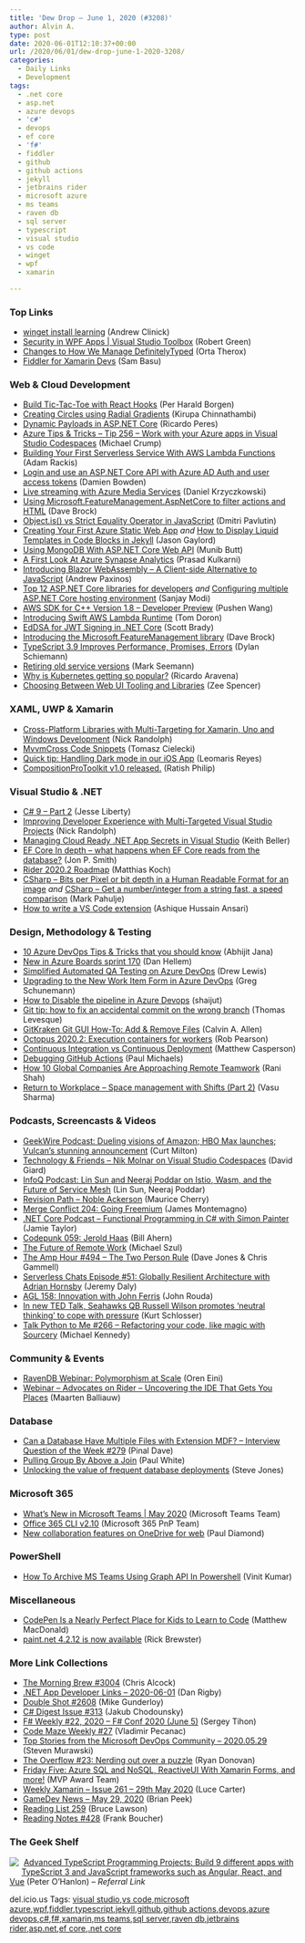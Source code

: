 ```yaml
---
title: 'Dew Drop – June 1, 2020 (#3208)'
author: Alvin A.
type: post
date: 2020-06-01T12:10:37+00:00
url: /2020/06/01/dew-drop-june-1-2020-3208/
categories:
  - Daily Links
  - Development
tags:
  - .net core
  - asp.net
  - azure devops
  - 'c#'
  - devops
  - ef core
  - 'f#'
  - fiddler
  - github
  - github actions
  - jekyll
  - jetbrains rider
  - microsoft azure
  - ms teams
  - raven db
  - sql server
  - typescript
  - visual studio
  - vs code
  - winget
  - wpf
  - xamarin

---
```

### <a name="top"></a>Top Links

  * <a href="https://devblogs.microsoft.com/commandline/winget-install-learning/" target="_blank" rel="noopener noreferrer">winget install learning</a> (Andrew Clinick)
  * <a href="https://channel9.msdn.com/Shows/Visual-Studio-Toolbox/Security-in-WPF-Apps?WT.mc_id=DX_MVP4025064" target="_blank" rel="noopener noreferrer">Security in WPF Apps | Visual Studio Toolbox</a> (Robert Green)
  * <a href="https://devblogs.microsoft.com/typescript/changes-to-how-we-manage-definitelytyped/" target="_blank" rel="noopener noreferrer">Changes to How We Manage DefinitelyTyped</a> (Orta Therox)
  * <a href="https://www.telerik.com/blogs/fiddler-for-xamarin-developers" target="_blank" rel="noopener noreferrer">Fiddler for Xamarin Devs</a> (Sam Basu)



### <a name="web"></a>Web & Cloud Development

  * <a href="https://www.freecodecamp.org/news/untitled-37/" target="_blank" rel="noopener noreferrer">Build Tic-Tac-Toe with React Hooks</a> (Per Harald Borgen)
  * <a href="https://www.kirupa.com/www./kirupa.com/css/circles_radial_gradient.htm" target="_blank" rel="noopener noreferrer">Creating Circles using Radial Gradients</a> (Kirupa Chinnathambi)
  * <a href="https://weblogs.asp.net:443/ricardoperes/dynamic-payloads-in-asp-net-core?WT.mc_id=DX_MVP4025064" target="_blank" rel="noopener noreferrer">Dynamic Payloads in ASP.NET Core</a> (Ricardo Peres)
  * <a href="https://microsoft.github.io/AzureTipsAndTricks/blog/tip265.html" target="_blank" rel="noopener noreferrer">Azure Tips & Tricks &#8211; Tip 256 &#8211; Work with your Azure apps in Visual Studio Codespaces</a> (Michael Crump)
  * <a href="https://css-tricks.com/building-your-first-serverless-service-with-aws-lambda-functions/" target="_blank" rel="noopener noreferrer">Building Your First Serverless Service With AWS Lambda Functions</a> (Adam Rackis)
  * <a href="https://damienbod.com/2020/05/29/login-and-use-asp-net-core-api-with-azure-ad-auth-and-user-access-tokens/" target="_blank" rel="noopener noreferrer">Login and use an ASP.NET Core API with Azure AD Auth and user access tokens</a> (Damien Bowden)
  * <a href="https://daniel-krzyczkowski.github.io/Live-Streaming-With-Azure-Media-Services/" target="_blank" rel="noopener noreferrer">Live streaming with Azure Media Services</a> (Daniel Krzyczkowski)
  * <a href="https://daveabrock.com/2020/05/30/introducing-feature-management-aspnetcore.html" target="_blank" rel="noopener noreferrer">Using Microsoft.FeatureManagement.AspNetCore to filter actions and HTML</a> (Dave Brock)
  * <a href="https://dmitripavlutin.com/object-is-vs-strict-equality-operator/" target="_blank" rel="noopener noreferrer">Object.is() vs Strict Equality Operator in JavaScript</a> (Dmitri Pavlutin)
  * <a href="https://www.jasongaylord.com/blog/2020/06/01/creating-your-first-azure-static-web-app" target="_blank" rel="noopener noreferrer">Creating Your First Azure Static Web App</a> _and_ <a href="https://www.jasongaylord.com/blog/2020/05/31/displaying-liquid-templates-in-jekyll-code-blocks" target="_blank" rel="noopener noreferrer">How to Display Liquid Templates in Code Blocks in Jekyll</a> (Jason Gaylord)
  * <a href="https://www.c-sharpcorner.com/article/using-mongodb-with-asp-net-core-web-api/" target="_blank" rel="noopener noreferrer">Using MongoDB With ASP.NET Core Web API</a> (Munib Butt)
  * <a href="https://neelbhatt.com/2020/05/29/a-first-look-at-azure-synapse-analytics/" target="_blank" rel="noopener noreferrer">A First Look At Azure Synapse Analytics</a> (Prasad Kulkarni)
  * <a href="https://www.grapecity.com/blogs/working-with-blazor-webassembly-clientside-dotnet-in-a-browser" target="_blank" rel="noopener noreferrer">Introducing Blazor WebAssembly – A Client-side Alternative to JavaScript</a> (Andrew Paxinos)
  * <a href="https://procodeguide.com/programming/top-12-essential-asp-net-core-libraries/?utm_source=rss&utm_medium=rss&utm_campaign=top-12-essential-asp-net-core-libraries" target="_blank" rel="noopener noreferrer">Top 12 ASP.NET Core libraries for developers</a> _and_ <a href="https://procodeguide.com/programming/asp-net-core-hosting-environment/?utm_source=rss&utm_medium=rss&utm_campaign=asp-net-core-hosting-environment" target="_blank" rel="noopener noreferrer">Configuring multiple ASP.NET Core hosting environment</a> (Sanjay Modi)
  * <a href="http://feedproxy.google.com/~r/AwsDeveloperBlog/~3/trBkLIusOnU/" target="_blank" rel="noopener noreferrer">AWS SDK for C++ Version 1.8 – Developer Preview</a> (Pushen Wang)
  * <a href="https://swift.org/blog/aws-lambda-runtime/" target="_blank" rel="noopener noreferrer">Introducing Swift AWS Lambda Runtime</a> (Tom Doron)
  * <a href="https://www.scottbrady91.com/C-Sharp/EdDSA-for-JWT-Signing-in-dotnet-Core" target="_blank" rel="noopener noreferrer">EdDSA for JWT Signing in .NET Core</a> (Scott Brady)
  * <a href="https://daveabrock.com/2020/05/26/introducing-feature-management-copy.html" target="_blank" rel="noopener noreferrer">Introducing the Microsoft.FeatureManagement library</a> (Dave Brock)
  * <a href="https://www.infoq.com/news/2020/05/typescript-3-9-release/?utm_campaign=infoq_content&utm_source=infoq&utm_medium=feed&utm_term=global" target="_blank" rel="noopener noreferrer">TypeScript 3.9 Improves Performance, Promises, Errors</a> (Dylan Schiemann)
  * <a href="https://blog.ploeh.dk/2020/06/01/retiring-old-service-versions/" target="_blank" rel="noopener noreferrer">Retiring old service versions</a> (Mark Seemann)
  * <a href="https://stackoverflow.blog/2020/05/29/why-kubernetes-getting-so-popular/" target="_blank" rel="noopener noreferrer">Why is Kubernetes getting so popular?</a> (Ricardo Aravena)
  * <a href="http://zeespencer.com/choosing-between-web-ui-libraries" target="_blank" rel="noopener noreferrer">Choosing Between Web UI Tooling and Libraries</a> (Zee Spencer)



### <a name="silverlight"></a>XAML, UWP & Xamarin

  * <a href="http://feedproxy.google.com/~r/NicksNetTravels/~3/u1VOfbsU5VQ/" target="_blank" rel="noopener noreferrer">Cross-Platform Libraries with Multi-Targeting for Xamarin, Uno and Windows Development</a> (Nick Randolph)
  * <a href="https://blog.ostebaronen.dk/2020/06/mvvmcross-code-snippets.html" target="_blank" rel="noopener noreferrer">MvvmCross Code Snippets</a> (Tomasz Cielecki)
  * <a href="https://askxammy.com/quick-tip-handling-dark-mode-in-our-ios-app/" target="_blank" rel="noopener noreferrer">Quick tip: Handling Dark mode in our iOS App</a> (Leomaris Reyes)
  * <a href="https://wpfspark.wordpress.com/2020/05/29/compositionprotoolkit-v1-0-released/" target="_blank" rel="noopener noreferrer">CompositionProToolkit v1.0 released.</a> (Ratish Philip)



### <a name="dotnet"></a>Visual Studio & .NET

  * <a href="http://feedproxy.google.com/~r/JesseLiberty-SilverlightGeek/~3/UHfPQ8WkIPs/" target="_blank" rel="noopener noreferrer">C# 9 – Part 2</a> (Jesse Liberty)
  * <a href="http://feedproxy.google.com/~r/NicksNetTravels/~3/pWYzheKHkRU/" target="_blank" rel="noopener noreferrer">Improving Developer Experience with Multi-Targeted Visual Studio Projects</a> (Nick Randolph)
  * <a href="https://devblogs.microsoft.com/premier-developer/managing-cloud-ready-net-app-secrets-in-visual-studio/" target="_blank" rel="noopener noreferrer">Managing Cloud Ready .NET App Secrets in Visual Studio</a> (Keith Beller)
  * <a href="https://www.thereformedprogrammer.net/ef-core-in-depth-what-happens-when-ef-core-reads-from-the-database/" target="_blank" rel="noopener noreferrer">EF Core In depth – what happens when EF Core reads from the database?</a> (Jon P. Smith)
  * <a href="https://blog.jetbrains.com/dotnet/2020/05/29/rider-2020-2-roadmap/" target="_blank" rel="noopener noreferrer">Rider 2020.2 Roadmap</a> (Matthias Koch)
  * <a href="http://feedproxy.google.com/~r/MetadataConsulting/~3/1xPui5THofg/CSharp-Bits-per-Pixel-or-bit-depth-in-a-Human-Readable-Format-for-an-image.html" target="_blank" rel="noopener noreferrer">CSharp &#8211; Bits per Pixel or bit depth in a Human Readable Format for an image</a> _and_ <a href="http://feedproxy.google.com/~r/MetadataConsulting/~3/MRq-KxEpk_A/CSharp-Get-a-number-or-integer-from-a-string-fast-a-speed-comparison.html" target="_blank" rel="noopener noreferrer">CSharp &#8211; Get a number/integer from a string fast, a speed comparison</a> (Mark Pahulje)
  * <a href="https://opensource.com/article/20/6/vs-code-extension" target="_blank" rel="noopener noreferrer">How to write a VS Code extension</a> (Ashique Hussain Ansari)



### <a name="design"></a>Design, Methodology & Testing

  * <a href="https://dailydotnettips.com/10-azure-devops-tips-tricks-that-you-should-know/" target="_blank" rel="noopener noreferrer">10 Azure DevOps Tips & Tricks that you should know</a> (Abhijit Jana)
  * <a href="https://devblogs.microsoft.com/devops/new-in-azure-boards-sprint-170/" target="_blank" rel="noopener noreferrer">New in Azure Boards sprint 170</a> (Dan Hellem)
  * <a href="https://devblogs.microsoft.com/premier-developer/simplified-automated-qa-testing-on-azure-devops/" target="_blank" rel="noopener noreferrer">Simplified Automated QA Testing on Azure DevOps</a> (Drew Lewis)
  * <a href="https://devblogs.microsoft.com/premier-developer/upgrading-to-the-new-work-item-form-in-azure-devops/" target="_blank" rel="noopener noreferrer">Upgrading to the New Work Item Form in Azure DevOps</a> (Greg Schunemann)
  * <a href="https://dev.to/shaijut/how-to-disable-the-pipeline-in-azure-devops-34e8" target="_blank" rel="noopener noreferrer">How to Disable the pipeline in Azure Devops</a> (shaijut)
  * <a href="https://thomaslevesque.com/2020/05/29/git-tip-how-to-fix-an-accidental-commit-on-the-wrong-branch/" target="_blank" rel="noopener noreferrer">Git tip: how to fix an accidental commit on the wrong branch</a> (Thomas Levesque)
  * <a href="https://www.calvinallen.net/gitkraken-git-gui-how-to-add-remove-files/" target="_blank" rel="noopener noreferrer">GitKraken Git GUI How-To: Add & Remove Files</a> (Calvin A. Allen)
  * <a href="http://feedproxy.google.com/~r/OctopusDeploy/~3/9rOVWxI1f5k/octopus-release-2020-2" target="_blank" rel="noopener noreferrer">Octopus 2020.2: Execution containers for workers</a> (Rob Pearson)
  * <a href="https://www.red-gate.com/blog/database-development/continuous-integration-vs-continuous-deployment" target="_blank" rel="noopener noreferrer">Continuous Integration vs Continuous Deployment</a> (Matthew Casperson)
  * <a href="https://www.pmichaels.net/2020/05/30/debugging-github-actions/?utm_source=rss&utm_medium=rss&utm_campaign=debugging-github-actions" target="_blank" rel="noopener noreferrer">Debugging GitHub Actions</a> (Paul Michaels)
  * <a href="https://blog.trello.com/embrace-remote-chat" target="_blank" rel="noopener noreferrer">How 10 Global Companies Are Approaching Remote Teamwork</a> (Rani Shah)
  * <a href="https://techcommunity.microsoft.com/t5/healthcare-and-life-sciences/return-to-workplace-space-management-with-shifts-part-2/ba-p/1418340" target="_blank" rel="noopener noreferrer">Return to Workplace &#8211; Space management with Shifts (Part 2)</a> (Vasu Sharma)



### <a name="podcasts"></a>Podcasts, Screencasts & Videos

  * <a href="https://www.geekwire.com/2020/geekwire-podcast-dueling-visions-amazon-hbo-max-launches-vulcans-stunning-announcement/" target="_blank" rel="noopener noreferrer">GeekWire Podcast: Dueling visions of Amazon; HBO Max launches; Vulcan’s stunning announcement</a> (Curt Milton)
  * <a href="http://DavidGiard.com/2020/06/01/NikMolnarOnVisualStudioCodespaces.aspx" target="_blank" rel="noopener noreferrer">Technology & Friends &#8211; Nik Molnar on Visual Studio Codespaces</a> (David Giard)
  * <a href="https://www.infoq.com/podcasts/istio-wasm-service-mesh-future/?utm_campaign=infoq_content&utm_source=infoq&utm_medium=feed&utm_term=global" target="_blank" rel="noopener noreferrer">InfoQ Podcast: Lin Sun and Neeraj Poddar on Istio, Wasm, and the Future of Service Mesh</a> (Lin Sun, Neeraj Poddar)
  * <a href="https://revisionpath.com/noble-ackerson" target="_blank" rel="noopener noreferrer">Revision Path &#8211; Noble Ackerson</a> (Maurice Cherry)
  * <a href="http://www.mergeconflict.fm/204" target="_blank" rel="noopener noreferrer">Merge Conflict 204: Going Freemium</a> (James Montemagno)
  * <a href="https://dotnetcore.show/episode-52-functional-csharp-with-simon-painter/" target="_blank" rel="noopener noreferrer">.NET Core Podcast &#8211; Functional Programming in C# with Simon Painter</a> (Jamie Taylor)
  * <a href="https://codepunk.io/codepunk-059-jerold-haas/" target="_blank" rel="noopener noreferrer">Codepunk 059: Jerold Haas</a> (Bill Ahern)
  * <a href="http://www.youtube.com/watch?v=vZokwMP8Xws" target="_blank" rel="noopener noreferrer">The Future of Remote Work</a> (Michael Szul)
  * <a href="http://feedproxy.google.com/~r/TheAmpHour/~3/y17PtlyxwSc/" target="_blank" rel="noopener noreferrer">The Amp Hour #494 – The Two Person Rule</a> (Dave Jones & Chris Gammell)
  * <a href="https://share.transistor.fm/s/71f2cfec" target="_blank" rel="noopener noreferrer">Serverless Chats Episode #51: Globally Resilient Architecture with Adrian Hornsby</a> (Jeremy Daly)
  * <a href="https://www.ageekleader.com/agl-158-innovation-with-john-ferris/" target="_blank" rel="noopener noreferrer">AGL 158: Innovation with John Ferris</a> (John Rouda)
  * <a href="https://www.geekwire.com/2020/new-ted-talk-seahawks-qb-russell-wilson-promotes-neutral-thinking-cope-pressure/" target="_blank" rel="noopener noreferrer">In new TED Talk, Seahawks QB Russell Wilson promotes ‘neutral thinking’ to cope with pressure</a> (Kurt Schlosser)
  * <a href="https://talkpython.fm/episodes/show/266/refactoring-your-code-like-magic-with-sourcery" target="_blank" rel="noopener noreferrer">Talk Python to Me #266 &#8211; Refactoring your code, like magic with Sourcery</a> (Michael Kennedy)



### <a name="events"></a>Community & Events

  * <a href="http://feedproxy.google.com/~r/AyendeRahien/~3/VFTfxkDsMRE/ravendb-webinar-polymorphism-at-scale" target="_blank" rel="noopener noreferrer">RavenDB Webinar: Polymorphism at Scale</a> (Oren Eini)
  * <a href="https://blog.jetbrains.com/dotnet/2020/06/01/webinar-advocates-rider-uncovering-ide-gets-places/" target="_blank" rel="noopener noreferrer">Webinar – Advocates on Rider – Uncovering the IDE That Gets You Places</a> (Maarten Balliauw)



### <a name="sql"></a>Database

  * <a href="https://blog.sqlauthority.com/2020/05/31/can-a-database-have-multiple-files-with-extension-mdf-interview-question-of-the-week-279/?utm_source=rss&utm_medium=rss&utm_campaign=can-a-database-have-multiple-files-with-extension-mdf-interview-question-of-the-week-279" target="_blank" rel="noopener noreferrer">Can a Database Have Multiple Files with Extension MDF? – Interview Question of the Week #279</a> (Pinal Dave)
  * <a href="https://www.sql.kiwi/2020/05/pulling-group-by-above-join.html" target="_blank" rel="noopener noreferrer">Pulling Group By Above a Join</a> (Paul White)
  * <a href="https://www.red-gate.com/blog/database-devops/unlocking-the-value-of-frequent-database-deployments" target="_blank" rel="noopener noreferrer">Unlocking the value of frequent database deployments</a> (Steve Jones)



### Microsoft 365

  * <a href="https://techcommunity.microsoft.com/t5/microsoft-teams-blog/what-s-new-in-microsoft-teams-may-2020/ba-p/1423015" target="_blank" rel="noopener noreferrer">What’s New in Microsoft Teams | May 2020</a> (Microsoft Teams Team)
  * <a href="https://developer.microsoft.com/en-us/microsoft-teams/blogs/office-365-cli-2-10/" target="_blank" rel="noopener noreferrer">Office 365 CLI v2.10</a> (Microsoft 365 PnP Team)
  * <a href="https://techcommunity.microsoft.com/t5/microsoft-onedrive-blog/new-collaboration-features-on-onedrive-for-web/ba-p/1380706" target="_blank" rel="noopener noreferrer">New collaboration features on OneDrive for web</a> (Paul Diamond)



### <a name="ps"></a>PowerShell

  * <a href="https://www.c-sharpcorner.com/article/how-to-archive-ms-teams-using-graph-api-in-powershell/" target="_blank" rel="noopener noreferrer">How To Archive MS Teams Using Graph API In Powershell</a> (Vinit Kumar)



### <a name="misc"></a>Miscellaneous

  * <a href="https://medium.com/young-coder/codepen-is-a-nearly-perfect-place-for-kids-to-learn-to-code-ed0a855d6fdd?source=rss----d3d5cbdde463---4" target="_blank" rel="noopener noreferrer">CodePen Is a Nearly Perfect Place for Kids to Learn to Code</a> (Matthew MacDonald)
  * <a href="https://blog.getpaint.net/2020/05/29/paint-net-4-2-12-is-now-available/" target="_blank" rel="noopener noreferrer">paint.net 4.2.12 is now available</a> (Rick Brewster)



### <a name="links"></a>More Link Collections

  * <a href="http://feedproxy.google.com/~r/ReflectivePerspective/~3/WUi_8qfVLLE/" target="_blank" rel="noopener noreferrer">The Morning Brew #3004</a> (Chris Alcock)
  * <a href="https://links.danrigby.com/2020/06/app-developer-links-2020-06-01/" target="_blank" rel="noopener noreferrer">.NET App Developer Links &#8211; 2020-06-01</a> (Dan Rigby)
  * <a href="https://afreshcup.com/home/2020/06/01/double-shot-2608.html" target="_blank" rel="noopener noreferrer">Double Shot #2608</a> (Mike Gunderloy)
  * <a href="http://feedproxy.google.com/~r/digest-csharp/~3/Q-sXkZ4NiNk/313" target="_blank" rel="noopener noreferrer">C# Digest Issue #313</a> (Jakub Chodounsky)
  * <a href="https://sergeytihon.com/2020/05/29/f-weekly-22-2020-f-conf-2020-june-5/" target="_blank" rel="noopener noreferrer">F# Weekly #22, 2020 – F# Conf 2020 (June 5)</a> (Sergey Tihon)
  * <a href="https://code-maze.com/code-maze-weekly-27/" target="_blank" rel="noopener noreferrer">Code Maze Weekly #27</a> (Vladimir Pecanac)
  * <a href="https://devblogs.microsoft.com/devops/top-stories-from-the-microsoft-devops-community-2020-05-29/" target="_blank" rel="noopener noreferrer">Top Stories from the Microsoft DevOps Community – 2020.05.29</a> (Steven Murawski)
  * <a href="https://stackoverflow.blog/2020/05/29/the-overflow-23-nerding-out-over-a-puzzle/" target="_blank" rel="noopener noreferrer">The Overflow #23: Nerding out over a puzzle</a> (Ryan Donovan)
  * <a href="https://techcommunity.microsoft.com/t5/microsoft-mvp-award-program-blog/friday-five-azure-sql-and-nosql-reactiveui-with-xamarin-forms/ba-p/1423923" target="_blank" rel="noopener noreferrer">Friday Five: Azure SQL and NoSQL, ReactiveUI With Xamarin Forms, and more!</a> (MVP Award Team)
  * <a href="http://weeklyxamarin.com/issues/261" target="_blank" rel="noopener noreferrer">Weekly Xamarin &#8211; Issue 261 &#8211; 29th May 2020</a> (Luce Carter)
  * <a href="https://brianpeek.com/gamedev-news-may-29-2020/" target="_blank" rel="noopener noreferrer">GameDev News &#8211; May 29, 2020</a> (Brian Peek)
  * <a href="https://www.brucelawson.co.uk/2020/reading-list-259/" target="_blank" rel="noopener noreferrer">Reading List 259</a> (Bruce Lawson)
  * <a href="http://www.frankysnotes.com/2020/06/reading-notes-428.html" target="_blank" rel="noopener noreferrer">Reading Notes #428</a> (Frank Boucher)



### <a name="shelf"></a>The Geek Shelf

<a href="https://www.amazon.com/Advanced-TypeScript-Programming-Projects-JavaScript/dp/1789133041/?tag=amavin-20" target="_blank" rel="noopener noreferrer"><img decoding="async" align="left" style="margin: 0px 5px 10px 0px; border: 0px currentcolor; border-image: none; float: left; display: inline; background-image: none;" src="https://m.media-amazon.com/images/I/61MT0onF+iL._AC_UY218_.jpg" border="0" /></a>&nbsp;<a href="https://www.amazon.com/Advanced-TypeScript-Programming-Projects-JavaScript/dp/1789133041/?tag=amavin-20" target="_blank" rel="noopener noreferrer">Advanced TypeScript Programming Projects: Build 9 different apps with TypeScript 3 and JavaScript frameworks such as Angular, React, and Vue</a> (Peter O&#8217;Hanlon) _&#8211; Referral Link_







<div class="wlWriterEditableSmartContent" id="scid:77ECF5F8-D252-44F5-B4EB-D463C5396A79:b48e4304-9dcd-4b98-9d90-f214fe3b6131" style="margin: 0px; padding: 0px; float: none; display: inline;">
  del.icio.us Tags: <a href="http://del.icio.us/popular/visual+studio" rel="tag">visual studio</a>,<a href="http://del.icio.us/popular/vs+code" rel="tag">vs code</a>,<a href="http://del.icio.us/popular/microsoft+azure" rel="tag">microsoft azure</a>,<a href="http://del.icio.us/popular/wpf" rel="tag">wpf</a>,<a href="http://del.icio.us/popular/fiddler" rel="tag">fiddler</a>,<a href="http://del.icio.us/popular/typescript" rel="tag">typescript</a>,<a href="http://del.icio.us/popular/jekyll" rel="tag">jekyll</a>,<a href="http://del.icio.us/popular/github" rel="tag">github</a>,<a href="http://del.icio.us/popular/github+actions" rel="tag">github actions</a>,<a href="http://del.icio.us/popular/devops" rel="tag">devops</a>,<a href="http://del.icio.us/popular/azure+devops" rel="tag">azure devops</a>,<a href="http://del.icio.us/popular/c%23" rel="tag">c#</a>,<a href="http://del.icio.us/popular/f%23" rel="tag">f#</a>,<a href="http://del.icio.us/popular/xamarin" rel="tag">xamarin</a>,<a href="http://del.icio.us/popular/ms+teams" rel="tag">ms teams</a>,<a href="http://del.icio.us/popular/sql+server" rel="tag">sql server</a>,<a href="http://del.icio.us/popular/raven+db" rel="tag">raven db</a>,<a href="http://del.icio.us/popular/jetbrains+rider" rel="tag">jetbrains rider</a>,<a href="http://del.icio.us/popular/asp.net" rel="tag">asp.net</a>,<a href="http://del.icio.us/popular/ef+core" rel="tag">ef core</a>,<a href="http://del.icio.us/popular/.net+core" rel="tag">.net core</a>
</div>